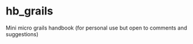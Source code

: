 hb_grails
=========

Mini micro grails handbook (for personal use but open to comments and suggestions)
